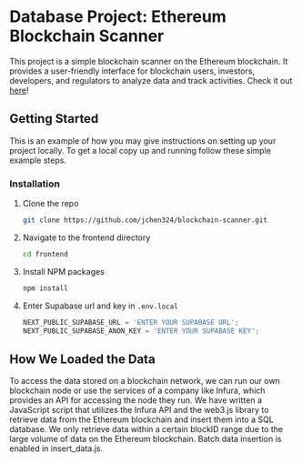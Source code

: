 # Database Project: Ethereum Blockchain Scanner

This project is a simple blockchain scanner on the Ethereum blockchain. It provides a user-friendly interface for blockchain users, investors, developers, and regulators to analyze data and track activities. Check it out [here](https://blockchain-scanner.netlify.app)!

## Getting Started

This is an example of how you may give instructions on setting up your project locally. To get a local copy up and running follow these simple example steps.

### Installation

1. Clone the repo
   ```sh
   git clone https://github.com/jchen324/blockchain-scanner.git
   ```
2. Navigate to the frontend directory
   ```sh
   cd frontend
   ```
3. Install NPM packages
   ```sh
   npm install
   ```
4. Enter Supabase url and key in `.env.local`
   ```js
   NEXT_PUBLIC_SUPABASE_URL = 'ENTER YOUR SUPABASE URL';
   NEXT_PUBLIC_SUPABASE_ANON_KEY = 'ENTER YOUR SUPABASE KEY';
   ```

## How We Loaded the Data

To access the data stored on a blockchain network, we can run our own blockchain node or use the services of a company like Infura, which provides an API for accessing the node they run. We have written a JavaScript script that utilizes the Infura API and the web3.js library to retrieve data from the Ethereum blockchain and insert them into a SQL database. We only retrieve data within a certain blockID range due to the large volume of data on the Ethereum blockchain. Batch data insertion is enabled in insert_data.js.
